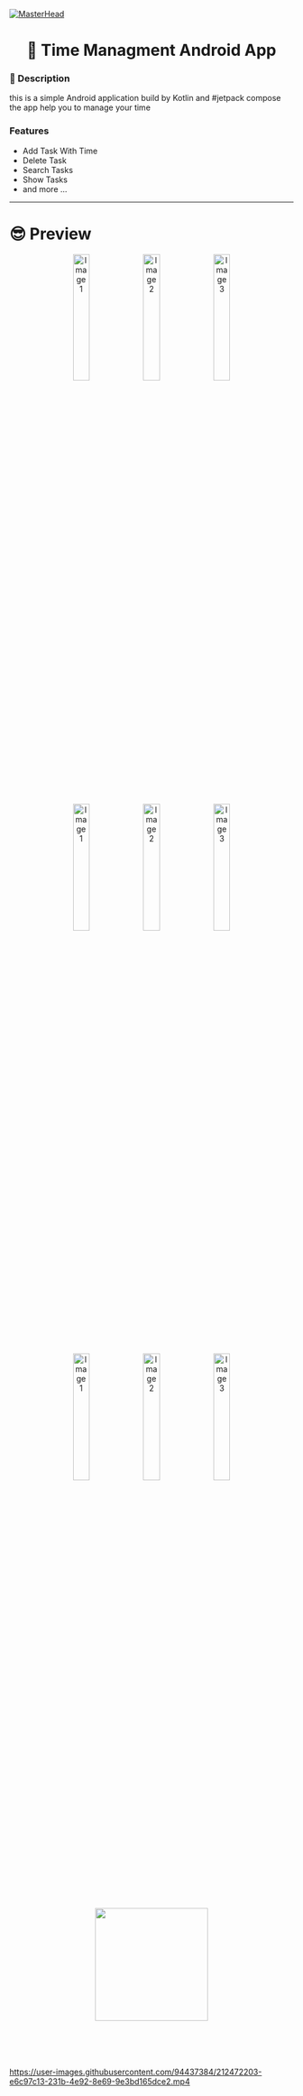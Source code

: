 [![MasterHead](https://github.com/HmidouZaka/Time-Managment-App/assets/94437384/e68773dd-4ff1-4c5c-8d4f-37e323b74997)](https://rishavchanda.io)


<div align="center">
        <h1 >👋 Time Managment Android App </h1>
</div>

<div>
    <h3>🧐 Description</h3>
    <p>
        this is a simple Android application build by Kotlin and #jetpack compose the app help you to manage your time
    </p>
    <h3>Features</h3>
    <ul>
            <li>Add Task With Time</li>
            <li>Delete Task</li>
            <li>Search Tasks</li>
            <li>Show Tasks</li>
            <li>and more ...</li>
    </ul>
</div>

---

<div>
        <h1 >😎 Preview</h1>
        <p align="center">
          <img src="https://user-images.githubusercontent.com/94437384/212470983-308acff4-6b03-4498-b599-5c21adb4bdd7.jpg" width="24%" alt="Image 1">
          <img src="https://user-images.githubusercontent.com/94437384/212471237-5c6ebe58-6094-47a6-a9b6-965d5fd3ad58.jpg" width="24%" alt="Image 2">
          <img src="https://user-images.githubusercontent.com/94437384/212471233-65554959-4e6b-41b6-a4d3-b33104a19e9e.jpg" width="24%" alt="Image 3">
        </p>
            <h1></h1>
        <p align="center">
          <img src="https://user-images.githubusercontent.com/94437384/212471239-b4333736-c1dc-4db0-87dd-b7f5616476ff.jpg" width="24%" alt="Image 1">
          <img src="https://user-images.githubusercontent.com/94437384/212471240-078d8210-fb93-470c-a3fb-fd9c48151933.jpg" width="24%" alt="Image 2">
          <img src="https://user-images.githubusercontent.com/94437384/212471249-fa77bb18-df80-4a42-bf1f-3405e1a32be2.jpg" width="24%" alt="Image 3">
        </p>
         <h1></h1>
        <p align="center">
          <img src="https://user-images.githubusercontent.com/94437384/212471256-4fac25b8-d5e5-4084-ab87-97f8bf785750.jpg" width="24%" alt="Image 1">
          <img src="https://user-images.githubusercontent.com/94437384/212471261-dea28808-4f9d-44fc-bcc2-fa1641ba7e60.jpg" width="24%" alt="Image 2">
          <img src="https://user-images.githubusercontent.com/94437384/212471264-b006dae8-9860-424f-a093-23a929d5c074.jpg" width="24%" alt="Image 3">
        </p>
</div>





</br>

</br>
<div style="text-align:center; width="100%" ">
  <img src="https://user-images.githubusercontent.com/94437384/212471782-ebfa3b41-1eec-4fd3-b3d4-118791b61b72.jpg" width="200" >
</div>
</br>
</br>

</br>
</br>

https://user-images.githubusercontent.com/94437384/212472203-e6c97c13-231b-4e92-8e69-9e3bd165dce2.mp4

